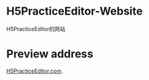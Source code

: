 # H5PracticeEditor-Website
H5PracticeEditor的网站

# Preview address
<a href="http://139.196.58.114:8036/index.html" target="_blank">H5PracticeEditor.com</a>.
